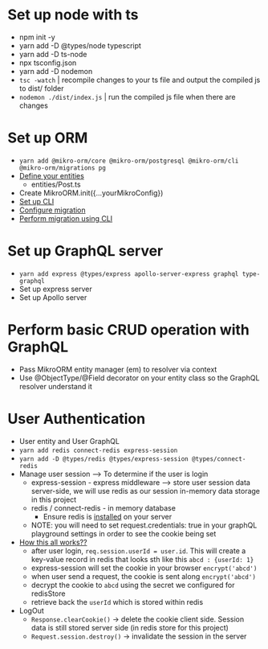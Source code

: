 # Set up node with ts
* npm init -y
* yarn add -D @types/node typescript
* yarn add -D ts-node
* npx tsconfig.json
* yarn add -D nodemon
* `tsc -watch` | recompile changes to your ts file and output the compiled js to dist/ folder
* `nodemon ./dist/index.js` |  run the compiled js file when there are changes

# Set up ORM
* `yarn add @mikro-orm/core @mikro-orm/postgresql @mikro-orm/cli @mikro-orm/migrations pg`
* [Define your entities](https://mikro-orm.io/docs/defining-entities#classes-and-decorators)
  * entities/Post.ts
* Create MikroORM.init({...yourMikroConfig})
* [Set up CLI](https://mikro-orm.io/docs/4.3/installation#setting-up-the-commandline-tool)
* [Configure migration](https://mikro-orm.io/docs/migrations/#configuration)
* [Perform migration using CLI](https://mikro-orm.io/docs/migrations/#using-via-cli)

# Set up GraphQL server
* `yarn add express @types/express apollo-server-express graphql type-graphql`
* Set up express server
* Set up Apollo server

# Perform basic CRUD operation with GraphQL
* Pass MikroORM entity manager (em) to resolver via context
* Use @ObjectType/@Field decorator on your entity class so the GraphQL resolver understand it

# User Authentication
* User entity and User GraphQL
* `yarn add redis connect-redis express-session`
* `yarn add -D @types/redis @types/express-session @types/connect-redis`
* Manage user session --> To determine if the user is login
  * express-session - express middleware --> store user session data server-side, we will use redis as our session in-memory data storage in this project
  * redis / connect-redis - in memory database
    * Ensure redis is [installed](https://medium.com/@petehouston/install-and-config-redis-on-mac-os-x-via-homebrew-eb8df9a4f298) on your server
  * NOTE: you will need to set request.credentials: true in your graphQL playground settings in order to see the cookie being set
* [How this all works??](https://stackoverflow.com/questions/5522020/how-do-sessions-work-in-express-js-with-node-js#:~:text=Overview-,Express.,information%20stored%20on%20the%20server.)
  * after user login, `req.session.userId = user.id`. This will create a key-value record in redis that looks sth like this `abcd : {userId: 1}`
  * express-session will set the cookie in your browser `encrypt('abcd')`
  * when user send a request, the cookie is sent along `encrypt('abcd')`
  * decrypt the cookie to `abcd` using the secret we configured for redisStore
  * retrieve back the `userId` which is stored within redis
* LogOut
  * `Response.clearCookie()` -> delete the cookie client side. Session data is still stored server side (in redis store for this project)
  * `Request.session.destroy()` -> invalidate the session in the server


